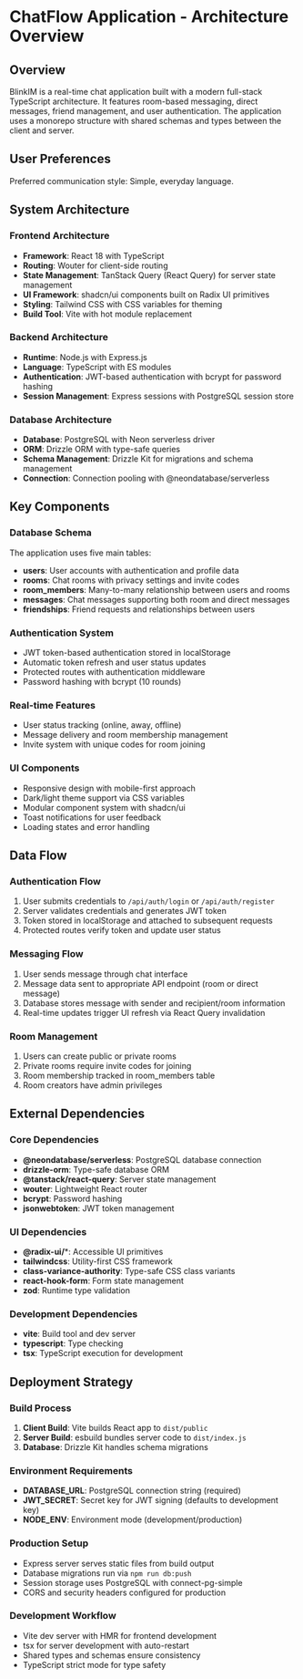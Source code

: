 # ChatFlow Application - Architecture Overview

## Overview

BlinkIM is a real-time chat application built with a modern full-stack TypeScript architecture. It features room-based messaging, direct messages, friend management, and user authentication. The application uses a monorepo structure with shared schemas and types between the client and server.

## User Preferences

Preferred communication style: Simple, everyday language.

## System Architecture

### Frontend Architecture
- **Framework**: React 18 with TypeScript
- **Routing**: Wouter for client-side routing
- **State Management**: TanStack Query (React Query) for server state management
- **UI Framework**: shadcn/ui components built on Radix UI primitives
- **Styling**: Tailwind CSS with CSS variables for theming
- **Build Tool**: Vite with hot module replacement

### Backend Architecture
- **Runtime**: Node.js with Express.js
- **Language**: TypeScript with ES modules
- **Authentication**: JWT-based authentication with bcrypt for password hashing
- **Session Management**: Express sessions with PostgreSQL session store

### Database Architecture
- **Database**: PostgreSQL with Neon serverless driver
- **ORM**: Drizzle ORM with type-safe queries
- **Schema Management**: Drizzle Kit for migrations and schema management
- **Connection**: Connection pooling with @neondatabase/serverless

## Key Components

### Database Schema
The application uses five main tables:
- **users**: User accounts with authentication and profile data
- **rooms**: Chat rooms with privacy settings and invite codes
- **room_members**: Many-to-many relationship between users and rooms
- **messages**: Chat messages supporting both room and direct messages
- **friendships**: Friend requests and relationships between users

### Authentication System
- JWT token-based authentication stored in localStorage
- Automatic token refresh and user status updates
- Protected routes with authentication middleware
- Password hashing with bcrypt (10 rounds)

### Real-time Features
- User status tracking (online, away, offline)
- Message delivery and room membership management
- Invite system with unique codes for room joining

### UI Components
- Responsive design with mobile-first approach
- Dark/light theme support via CSS variables
- Modular component system with shadcn/ui
- Toast notifications for user feedback
- Loading states and error handling

## Data Flow

### Authentication Flow
1. User submits credentials to `/api/auth/login` or `/api/auth/register`
2. Server validates credentials and generates JWT token
3. Token stored in localStorage and attached to subsequent requests
4. Protected routes verify token and update user status

### Messaging Flow
1. User sends message through chat interface
2. Message data sent to appropriate API endpoint (room or direct message)
3. Database stores message with sender and recipient/room information
4. Real-time updates trigger UI refresh via React Query invalidation

### Room Management
1. Users can create public or private rooms
2. Private rooms require invite codes for joining
3. Room membership tracked in room_members table
4. Room creators have admin privileges

## External Dependencies

### Core Dependencies
- **@neondatabase/serverless**: PostgreSQL database connection
- **drizzle-orm**: Type-safe database ORM
- **@tanstack/react-query**: Server state management
- **wouter**: Lightweight React router
- **bcrypt**: Password hashing
- **jsonwebtoken**: JWT token management

### UI Dependencies
- **@radix-ui/***: Accessible UI primitives
- **tailwindcss**: Utility-first CSS framework
- **class-variance-authority**: Type-safe CSS class variants
- **react-hook-form**: Form state management
- **zod**: Runtime type validation

### Development Dependencies
- **vite**: Build tool and dev server
- **typescript**: Type checking
- **tsx**: TypeScript execution for development

## Deployment Strategy

### Build Process
1. **Client Build**: Vite builds React app to `dist/public`
2. **Server Build**: esbuild bundles server code to `dist/index.js`
3. **Database**: Drizzle Kit handles schema migrations

### Environment Requirements
- **DATABASE_URL**: PostgreSQL connection string (required)
- **JWT_SECRET**: Secret key for JWT signing (defaults to development key)
- **NODE_ENV**: Environment mode (development/production)

### Production Setup
- Express server serves static files from build output
- Database migrations run via `npm run db:push`
- Session storage uses PostgreSQL with connect-pg-simple
- CORS and security headers configured for production

### Development Workflow
- Vite dev server with HMR for frontend development
- tsx for server development with auto-restart
- Shared types and schemas ensure consistency
- TypeScript strict mode for type safety